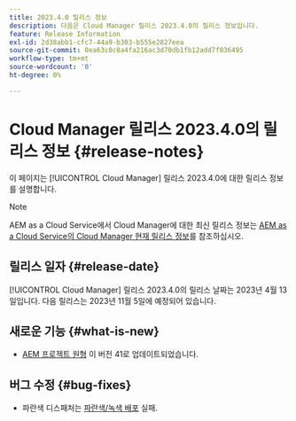 ```yaml
---
title: 2023.4.0 릴리스 정보
description: 다음은 Cloud Manager 릴리스 2023.4.0의 릴리스 정보입니다.
feature: Release Information
exl-id: 2d38abb1-cfc7-44a9-b303-b555e2827eea
source-git-commit: 0ea63c0c8a4fa216ac3d70db1fb12add7f036495
workflow-type: tm+mt
source-wordcount: '0'
ht-degree: 0%

---
```



# Cloud Manager 릴리스 2023.4.0의 릴리스 정보 {#release-notes}

이 페이지는 [!UICONTROL Cloud Manager] 릴리스 2023.4.0에 대한 릴리스 정보를 설명합니다.

>[!NOTE]
>
>AEM as a Cloud Service에서 Cloud Manager에 대한 최신 릴리스 정보는 [AEM as a Cloud Service의 Cloud Manager 현재 릴리스 정보](https://experienceleague.adobe.com/docs/experience-manager-cloud-service/content/implementing/using-cloud-manager/release-notes-cloud-manager/release-notes-cm-current.html)를 참조하십시오.

## 릴리스 일자 {#release-date}

[!UICONTROL Cloud Manager] 릴리스 2023.4.0의 릴리스 날짜는 2023년 4월 13일입니다. 다음 릴리스는 2023년 11월 5일에 예정되어 있습니다.

## 새로운 기능 {#what-is-new}

* [AEM 프로젝트 원형](https://experienceleague.adobe.com/docs/experience-manager-core-components/using/developing/archetype/overview.html) 이 버전 41로 업데이트되었습니다.

## 버그 수정 {#bug-fixes}

* 파란색 디스패처는 [파란색/녹색 배포](/help/introduction.md#blue-green) 실패.
